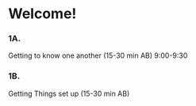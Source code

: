 # Welcome!
### 1A. 
Getting to know one another (15-30 min AB) 9:00-9:30
### 1B. 
Getting Things set up (15-30 min AB)

